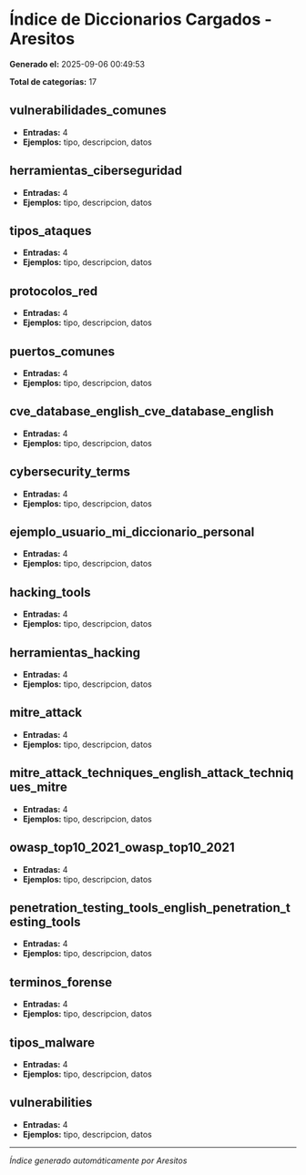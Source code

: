 # Índice de Diccionarios Cargados - Aresitos

**Generado el:** 2025-09-06 00:49:53

**Total de categorías:** 17

## vulnerabilidades_comunes
- **Entradas:** 4
- **Ejemplos:** tipo, descripcion, datos

## herramientas_ciberseguridad
- **Entradas:** 4
- **Ejemplos:** tipo, descripcion, datos

## tipos_ataques
- **Entradas:** 4
- **Ejemplos:** tipo, descripcion, datos

## protocolos_red
- **Entradas:** 4
- **Ejemplos:** tipo, descripcion, datos

## puertos_comunes
- **Entradas:** 4
- **Ejemplos:** tipo, descripcion, datos

## cve_database_english_cve_database_english
- **Entradas:** 4
- **Ejemplos:** tipo, descripcion, datos

## cybersecurity_terms
- **Entradas:** 4
- **Ejemplos:** tipo, descripcion, datos

## ejemplo_usuario_mi_diccionario_personal
- **Entradas:** 4
- **Ejemplos:** tipo, descripcion, datos

## hacking_tools
- **Entradas:** 4
- **Ejemplos:** tipo, descripcion, datos

## herramientas_hacking
- **Entradas:** 4
- **Ejemplos:** tipo, descripcion, datos

## mitre_attack
- **Entradas:** 4
- **Ejemplos:** tipo, descripcion, datos

## mitre_attack_techniques_english_attack_techniques_mitre
- **Entradas:** 4
- **Ejemplos:** tipo, descripcion, datos

## owasp_top10_2021_owasp_top10_2021
- **Entradas:** 4
- **Ejemplos:** tipo, descripcion, datos

## penetration_testing_tools_english_penetration_testing_tools
- **Entradas:** 4
- **Ejemplos:** tipo, descripcion, datos

## terminos_forense
- **Entradas:** 4
- **Ejemplos:** tipo, descripcion, datos

## tipos_malware
- **Entradas:** 4
- **Ejemplos:** tipo, descripcion, datos

## vulnerabilities
- **Entradas:** 4
- **Ejemplos:** tipo, descripcion, datos

---
*Índice generado automáticamente por Aresitos*
